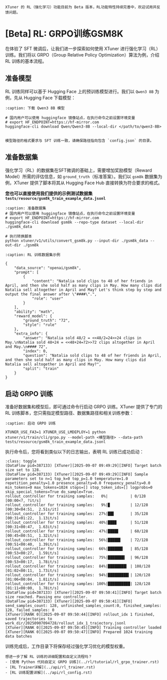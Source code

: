 ```{important}
XTuner 的 RL（强化学习）功能目前为 Beta 版本，RL功能特性持续完善中，欢迎试用并反馈问题。
```


# [Beta] RL: GRPO训练GSM8K



在体验了 SFT 微调后，让我们进一步探索如何使用 XTuner 进行强化学习（RL）训练。我们将以 GRPO（Group Relative Policy Optimization）算法为例，介绍 RL 训练的基本流程。

## 准备模型

RL 训练同样可以基于 Hugging Face 上的预训练模型进行。我们以 `Qwen3 8B` 为例，先从 Hugging Face 下载模型：

```{code-block} bash
:caption: 下载 Qwen3 8B 模型

# 国内用户可以使用 huggingface 镜像站点，在执行命令之前设置环境变量
# export HF_ENDPOINT=https://hf-mirror.com
huggingface-cli download Qwen/Qwen3-8B --local-dir </path/to/qwen3-8B>

```

````{note}

模型路径的格式要求与 SFT 训练一致，请确保路径指向包含 `config.json` 的目录。
````

## 准备数据集

强化学习（RL）的数据集在SFT微调的基础上，需要增加奖励模型（Reward Model）所需的评估信息，如 `ground_truth`（标准答案）。我们以 `gsm8k` 数据集为例，XTuner 提供了脚本将其从 Hugging Face Hub 直接转换为符合要求的格式。

**您也可以直接使用我们提供的示例测试数据集 `tests/resource/gsm8k_train_example_data.jsonl `**

```{code-block} bash 
:caption: 准备数据集
# 国内用户可以使用 huggingface 镜像站点，在执行命令之前设置环境变量
# export HF_ENDPOINT=https://hf-mirror.com
huggingface-cli download gsm8k --repo-type dataset --local-dir ./gsm8k_data

# 执行转换脚本
python xtuner/v1/utils/convert_gsm8k.py --input-dir ./gsm8k_data --out-dir ./gsm8k
```

```{code-block} json
:caption: RL 训练数据集示例

{
    "data_source": "openai/gsm8k",
    "prompt": [
        {
            "content": "Natalia sold clips to 48 of her friends in April, and then she sold half as many clips in May. How many clips did Natalia sell altogether in April and May? Let's think step by step and output the final answer after \"####\".",
            "role": "user"
        }
    ],
    "ability": "math",
    "reward_model": {
        "ground_truth": "72",
        "style": "rule"
    },
    "extra_info": {
        "answer": "Natalia sold 48/2 = <<48/2=24>>24 clips in May.\nNatalia sold 48+24 = <<48+24=72>>72 clips altogether in April and May.\n#### 72",
        "index": 0,
        "question": "Natalia sold clips to 48 of her friends in April, and then she sold half as many clips in May. How many clips did Natalia sell altogether in April and May?",
        "split": "train"
    }
}
```

## 启动 GRPO 训练

准备好数据集和模型后，即可通过命令行启动 GRPO 训练。XTuner 提供了专门的 RL 训练脚本，您只需指定模型路径、数据集路径和相关训练参数：

```{code-block} bash
:caption: 启动 GRPO 训练

XTUNER_USE_FA3=1 XTUNER_USE_LMDEPLOY=1 python xtuner/v1/train/cli/grpo.py --model-path <模型路径> --data-path tests/resource/gsm8k_train_example_data.jsonl

```

执行命令后，您将看到类似以下的日志输出，表明 RL 训练已成功启动：

```{code-block} bash
:class: toggle
(DataFlow pid=387133) [XTuner][2025-09-07 09:49:29][INFO] Target batch size set to 128.
(DataFlow pid=387133) [XTuner][2025-09-07 09:49:29][INFO] Sample parameters set to n=1 top_k=0 top_p=1.0 temperature=1.0 repetition_penalty=1.0 presence_penalty=0.0 frequency_penalty=0.0 min_tokens=0 max_tokens=1024 stops=[] stop_token_ids=[] logprobs=0 skip_special_tokens=True do_sample=True.
rollout_controller for training samples:   0%|          | 0/128 [00:00<?, ?it/s]
rollout_controller for training samples:   9%|▉         | 12/128 [00:30<04:51,  2.51s/it]
rollout_controller for training samples:  27%|██▋       | 35/128 [00:31<01:22,  1.13it/s]
rollout_controller for training samples:  40%|███▉      | 51/128 [00:31<00:47,  1.63it/s]
rollout_controller for training samples:  47%|████▋     | 60/128 [00:45<00:51,  1.32it/s]
rollout_controller for training samples:  56%|█████▋    | 72/128 [00:51<00:40,  1.39it/s]
rollout_controller for training samples:  66%|██████▋   | 85/128 [00:53<00:27,  1.59it/s]
rollout_controller for training samples:  75%|███████▌  | 96/128 [00:53<00:17,  1.78it/s]
rollout_controller for training samples:  84%|████████▍ | 108/128 [01:02<00:11,  1.73it/s]
rollout_controller for training samples:  94%|█████████▍| 120/128 [01:06<00:04,  1.81it/s]
rollout_controller for training samples: 100%|██████████| 128/128 [01:11<00:00,  1.78it/s]
(DataFlow pid=387133) [XTuner][2025-09-07 09:50:41][INFO] Target batch size reached. Pausing env controller.
(DataFlow pid=387133) [XTuner][2025-09-07 09:50:41][INFO] send_samples_count: 128, unfinished_samples_count:0, finished_samples: 128, failed_samples: 0
[XTuner][RANK 0][2025-09-07 09:50:44][INFO] rollout_idx 1 finished, saved trajectories to work_dir/20250907094728/rollout_idx_1_trajectory.jsonl
[XTuner][RANK 0][2025-09-07 09:50:45][INFO] Training controller loaded
[XTuner][RANK 0][2025-09-07 09:50:47][INFO] Prepared 1024 training data batches
```

训练完成后，工作目录下将保存经过强化学习优化的模型权重。

```{hint}
想进一步了解 RL 训练的详细配置和自定义流程吗？
- [使用 Python 代码自定义 GRPO 训练](../rl/tutorial/rl_grpo_trainer.rst)
- [RL Trainer详解](../api/rl_trainer.rst)
- [RL 训练配置详解](../api/rl_config.rst)
```

